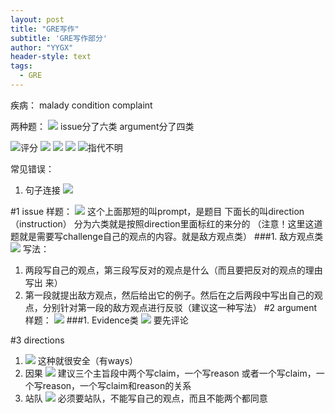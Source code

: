 ```yaml
---
layout: post
title: "GRE写作"
subtitle: 'GRE写作部分'
author: "YYGX"
header-style: text
tags:
  - GRE
---
```

疾病： malady condition complaint

两种题：
![](https://upload-images.jianshu.io/upload_images/7602326-71ba0beb8848977b.png?imageMogr2/auto-orient/strip%7CimageView2/2/w/440)
issue分了六类
argument分了四类

![评分](https://upload-images.jianshu.io/upload_images/7602326-8569d1b8ea51596f.png?imageMogr2/auto-orient/strip%7CimageView2/2/w/440)
![](https://upload-images.jianshu.io/upload_images/7602326-ba740be0b75fd204.png?imageMogr2/auto-orient/strip%7CimageView2/2/w/440)
![](https://upload-images.jianshu.io/upload_images/7602326-69837fb90814c692.png?imageMogr2/auto-orient/strip%7CimageView2/2/w/440)
![](https://upload-images.jianshu.io/upload_images/7602326-7dec9877ba56a653.png?imageMogr2/auto-orient/strip%7CimageView2/2/w/440)
![指代不明](https://upload-images.jianshu.io/upload_images/7602326-18f07bb7cf6a61a0.png?imageMogr2/auto-orient/strip%7CimageView2/2/w/440)





常见错误：
1. 句子连接
![](https://upload-images.jianshu.io/upload_images/7602326-95387203f4a5035e.png?imageMogr2/auto-orient/strip%7CimageView2/2/w/440)


#1 issue
样题：
![](https://upload-images.jianshu.io/upload_images/7602326-31e98199226f6208.png?imageMogr2/auto-orient/strip%7CimageView2/2/w/440)
这个上面那短的叫prompt，是题目
下面长的叫direction（instruction）
分为六类就是按照direction里面标红的来分的
（注意！这里这道题就是需要写challenge自己的观点的内容。就是敌方观点类）
###1. 敌方观点类
![](https://upload-images.jianshu.io/upload_images/7602326-31e98199226f6208.png?imageMogr2/auto-orient/strip%7CimageView2/2/w/440)
写法：
1. 两段写自己的观点，第三段写反对的观点是什么（而且要把反对的观点的理由写出
来）
2. 第一段就提出敌方观点，然后给出它的例子。然后在之后两段中写出自己的观点，分别针对第一段的敌方观点进行反驳（建议这一种写法）
#2 argument
样题：
![](https://upload-images.jianshu.io/upload_images/7602326-972d2bc24f948f52.png?imageMogr2/auto-orient/strip%7CimageView2/2/w/440)
###1. Evidence类
![](https://upload-images.jianshu.io/upload_images/7602326-c851be48381af4e4.png?imageMogr2/auto-orient/strip%7CimageView2/2/w/440)
要先评论


#3 directions
1. ![](https://upload-images.jianshu.io/upload_images/7602326-a74d1d432218254e.png?imageMogr2/auto-orient/strip%7CimageView2/2/w/440)
这种就很安全（有ways）
2. 因果
![](https://upload-images.jianshu.io/upload_images/7602326-1153973794707bd9.png?imageMogr2/auto-orient/strip%7CimageView2/2/w/440)
建议三个主旨段中两个写claim，一个写reason
或者一个写claim，一个写reason，一个写claim和reason的关系
3. 站队
![](https://upload-images.jianshu.io/upload_images/7602326-d099f8e923729392.png?imageMogr2/auto-orient/strip%7CimageView2/2/w/440)
必须要站队，不能写自己的观点，而且不能两个都同意
